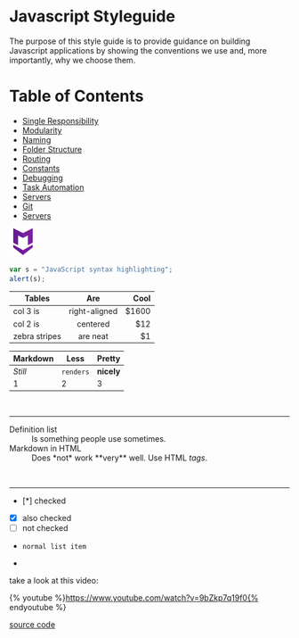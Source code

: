 # Javascript Styleguide

The purpose of this style guide is to provide guidance on building Javascript applications by showing the conventions we use and, more importantly, why we choose them.




# Table of Contents

* [Single Responsibility](_README/single-responsibility.md)
* [Modularity](_README/modularity.md)
* [Naming](_README/naming.md)
* [Folder Structure](_README/folder-structure.md)
* [Routing](_README/routing.md)
* [Constants](_README/constants.md)
* [Debugging](_README/debugging.md)
* [Task Automation](_README/task-automation.md)
* [Servers](_README/servers.md)
* [Git](_README/git.md)
* [Servers](_README/servers.md)

![alt text][logo]


```javascript
var s = "JavaScript syntax highlighting";
alert(s);
```


| Tables        | Are           | Cool  |
| ------------- |:-------------:| -----:|
| col 3 is      | right-aligned | $1600 |
| col 2 is      | centered      |   $12 |
| zebra stripes | are neat      |    $1 |




Markdown | Less | Pretty
--- | --- | ---
*Still* | `renders` | **nicely**
1 | 2 | 3

<br>
<hr>

<dl>
  <dt>Definition list</dt>
  <dd>Is something people use sometimes.</dd>

  <dt>Markdown in HTML</dt>
  <dd>Does *not* work **very** well. Use HTML <em>tags</em>.</dd>
</dl>

<br>
<hr>


- [*] checked
- [x] also checked
- [ ] not checked
-     normal list item
-     


take a look at this video:

{% youtube %}https://www.youtube.com/watch?v=9bZkp7q19f0{% endyoutube %}



[source code](https://jsfiddle.net/4o4z6fqn/9/)



[logo]: https://github.com/adam-p/markdown-here/raw/master/src/common/images/icon48.png "Logo Title Text 2"
